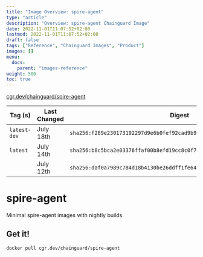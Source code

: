 ```yaml
---
title: "Image Overview: spire-agent"
type: "article"
description: "Overview: spire-agent Chainguard Image"
date: 2022-11-01T11:07:52+02:00
lastmod: 2022-11-01T11:07:52+02:00
draft: false
tags: ["Reference", "Chainguard Images", "Product"]
images: []
menu:
  docs:
    parent: "images-reference"
weight: 500
toc: true
---
```


[cgr.dev/chainguard/spire-agent](https://github.com/chainguard-images/images/tree/main/images/spire-agent)

| Tag (s)       | Last Changed | Digest                                                                    |
|---------------|--------------|---------------------------------------------------------------------------|
|  `latest-dev` | July 18th    | `sha256:f289e230173192297d9e6b0fef92cad9b993c539a07ebe2d688ce56334d10b5e` |
|  `latest`     | July 14th    | `sha256:b8c5bca2e03376ffaf00b8efd19cc8c0f707ea9aa9764be5894c5e8c7e6539e2` |
|               | July 12th    | `sha256:daf0a7989c784d18b4130be26ddff1fe64cc06d98cbb6bd7a71d30e76cb52081` |

# spire-agent

Minimal spire-agent images with nightly builds.

## Get it!

```shell
docker pull cgr.dev/chainguard/spire-agent
```
